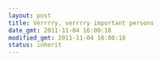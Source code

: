 ```yaml
---
layout: post
title: Verrrry, verrrry important persons
date_gmt: 2011-11-04 16:00:18
modified_gmt: 2011-11-04 16:00:18
status: inherit
---
```


